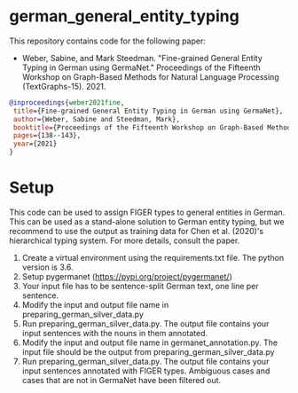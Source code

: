 # german_general_entity_typing


This repository contains code for the following paper:
 - Weber, Sabine, and Mark Steedman. "Fine-grained General Entity Typing in German using GermaNet." Proceedings of the Fifteenth Workshop on Graph-Based Methods for Natural Language Processing (TextGraphs-15). 2021.

 ```bibtex
@inproceedings{weber2021fine,
  title={Fine-grained General Entity Typing in German using GermaNet},
  author={Weber, Sabine and Steedman, Mark},
  booktitle={Proceedings of the Fifteenth Workshop on Graph-Based Methods for Natural Language Processing (TextGraphs-15)},
  pages={138--143},
  year={2021}
}
 ```
 
# Setup
This code can be used to assign FIGER types to general entities in German. This can be used as a stand-alone solution to German entity typing, but we recommend to use the output as training data for Chen et al. (2020)'s hierarchical typing system. For more details, consult the paper.

1. Create a virtual environment using the requirements.txt file. The python version is 3.6.
2. Setup pygermanet (https://pypi.org/project/pygermanet/)
3. Your input file has to be sentence-split German text, one line per sentence.
4. Modify the input and output file name in preparing_german_silver_data.py 
5. Run preparing_german_silver_data.py. The output file contains your input sentences with the nouns in them annotated.
6. Modify the input and output file name in germanet_annotation.py. The input file should be the output from preparing_german_silver_data.py
7. Run preparing_german_silver_data.py. The output file contains your input sentences annotated with FIGER types. Ambiguous cases and cases that are not in GermaNet have been filtered out.

